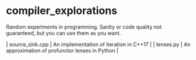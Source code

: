 # compiler_explorations
Random experiments in programming. Sanity or code quality not guaranteed,
but you can use them as you want.

| source_sink.cpp  |  An implementation of iteration in C++17         | 
| lenses.py        |  An approximation of profunctor lenses in Python |
